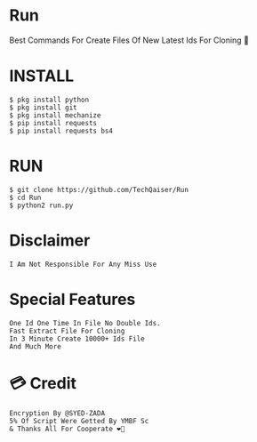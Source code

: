 # Run
Best Commands For Create Files Of New Latest Ids For Cloning 🥵 

# INSTALL
```
$ pkg install python
$ pkg install git
$ pkg install mechanize
$ pip install requests
$ pip install requests bs4
```
# RUN
```
$ git clone https://github.com/TechQaiser/Run
$ cd Run
$ python2 run.py
```

# Disclaimer
```
I Am Not Responsible For Any Miss Use 
```
# Special Features
```
One Id One Time In File No Double Ids.
Fast Extract File For Cloning 
In 3 Minute Create 10000+ Ids File
And Much More
```
# 💳 Credit
```
Encryption By @SYED-ZADA
5% Of Script Were Getted By YMBF Sc
& Thanks All For Cooperate ❤️🥉
```
